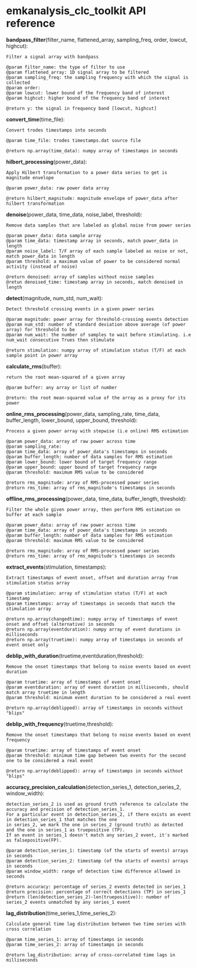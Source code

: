 # emkanalysis_clc_toolkit API reference

**bandpass_filter**(filter_name, flattened_array, sampling_freq, order, lowcut, highcut):

    Filter a signal array with bandpass

    @param filter_name: the type of filter to use
    @param flattened_array: 1D signal array to be filtered
    @param sampling_freq: the sampling frequency with which the signal is collected
    @param order:
    @param lowcut: lower bound of the frequency band of interest
    @param highcut: higher bound of the frequency band of interest
    
    @return y: the signal in frequency band [lowcut, highcut]

**convert_time**(time_file):

    Convert trodes timestamps into seconds

    @param time_file: trodes timestamps.dat source file
    
    @return np.array(time_data): numpy array of timestamps in seconds 
    
**hilbert_processing**(power_data):

    Apply Hilbert transformation to a power data series to get is magnitude envelope

    @param power_data: raw power data array
    
    @return hilbert_magnitude: magnitude envelope of power_data after hilbert transformation

**denoise**(power_data, time_data, noise_label, threshold):

    Remove data samples that are labeled as global noise from power series 

    @param power_data: data sample array
    @param time_data: timestamp array in seconds, match power_data in length
    @param noise_label: T/F array of each sample labeled as noise or not, match power_data in length
    @param threshold: a maximum value of power to be considered normal activity (instead of noise)
    
    @return denoised: array of samples without noise samples
    @retun denoised_time: timestamp array in seconds, match denoised in length

**detect**(magnitude, num_std, num_wait):

    Detect threshold crossing events in a given power series

    @param magnitude: power array for threshold-crossing events detection
    @param num_std: number of standard deviation above average (of power array) for threshold to be
    @param num_wait: the number of samples to wait before stimulating. i.e num_wait consecutive Trues then stimulate
    
    @return stimulation: numpy array of stimulation status (T/F) at each sample point in power array

**calculate_rms**(buffer):

    return the root mean-squared of a given array

    @param buffer: any array or list of number

    @return: the root mean-squared value of the array as a proxy for its power

**online_rms_processing**(power_data, sampling_rate, time_data, buffer_length, lower_bound, upper_bound, threshold):

    Process a given power array with stepwise (i.e online) RMS estimation

    @param power_data: array of raw power across time
    @param sampling_rate: 
    @param time_data: array of power_data's timestamps in seconds
    @param buffer_length: number of data samples for RMS estimation
    @param lower_bound: lower bound of target frequency range 
    @param upper_bound: upper bound of target frequency range
    @param threshold: maximum RMS value to be considered
    
    @return rms_magnitude: array of RMS-processed power series
    @return rms_time: array of rms_magnitude's timestamps in seconds

**offline_rms_processing**(power_data, time_data, buffer_length, threshold):

    Filter the whole given power array, then perform RMS estimation on buffer at each sample 

    @param power_data: array of raw power across time
    @param time_data: array of power_data's timestamps in seconds
    @param buffer_length: number of data samples for RMS estimation
    @param threshold: maximum RMS value to be considered
    
    @return rms_magnitude: array of RMS-processed power series
    @return rms_time: array of rms_magnitude's timestamps in seconds

**extract_events**(stimulation, timestamps):

    Extract timestamps of event onset, offset and duration array from stimulation status array

    @param stimulation: array of stimulation status (T/F) at each timestamp
    @param timestamps: array of timestamps in seconds that match the stimulation array
    
    @return np.array(changedtime): numpy array of timestamps of event onset and offset (alternative) in seconds
    @return np.array(eventduration): numpy array of event durations in milliseconds
    @return np.array(truetime): numpy array of timestamps in seconds of event onset only 

**deblip_with_duration**(truetime,eventduration,threshold):

    Remove the onset timestamps that belong to noise events based on event duration

    @param truetime: array of timestamps of event onset
    @param eventduration: array of event duration in milliseconds, should match array truetime in length
    @param threshold: minimum event duration to be considered a real event
    
    @return np.array(deblipped): array of timestamps in seconds without "blips"

**deblip_with_frequency**(truetime,threshold):

    Remove the onset timestamps that belong to noise events based on event frequency

    @param truetime: array of timestamps of event onset
    @param threshold: minimum time gap between two events for the second one to be considered a real event
    
    @return np.array(deblipped): array of timestamps in seconds without "blips"

**accuracy_precision_calculation**(detection_series_1, detection_series_2, window_width):

    detection_series_2 is used as ground truth reference to calculate the accuracy and precision of detection_series_1. 
    For a particular event in detection_series_2, if there exists an event in detection_series_1 that matches the one
    in series_2, we mark the one in series_2 (ground truth) as detected and the one in series_1 as truepositive (TP). 
    If an event in series_1 doesn't match any series_2 event, it's marked as falsepositive(FP).
    
    @param detection_series_1: timestamp (of the starts of events) arrays in seconds 
    @param detection_series_2: timestamp (of the starts of events) arrays in seconds
    @param window_width: range of detection time difference allowed in seconds
    
    @return accuracy: percentage of series_2 events detected in series_1
    @return precision: percentage of correct detections (TP) in series_1
    @return (len(detection_series_2)-len(truepositive)): number of series_2 events unmatched by any series_1 event

**lag_distribution**(time_series_1,time_series_2):

    Calculate general time lag distribution between two time series with cross correlation

    @param time_series_1: array of timestamps in seconds
    @param time_series_2: array of timestamps in seconds
    
    @return lag_distribution: array of cross-correlated time lags in milliseconds
